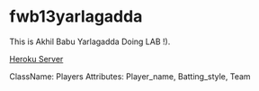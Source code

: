# fwb13yarlagadda

This is Akhil Babu Yarlagadda Doing LAB !).

[Heroku Server](https://fwb13yarlagadda.herokuapp.com/)

ClassName: Players
Attributes: Player_name, Batting_style, Team